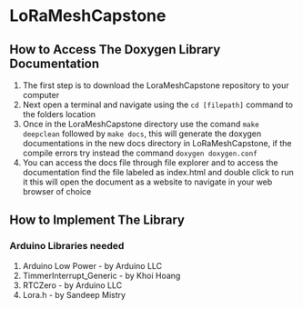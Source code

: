 # LoRaMeshCapstone

## How to Access The Doxygen Library Documentation

1. The first step is to download the LoraMeshCapstone repository to your computer
2. Next open a terminal and navigate using the `cd [filepath]` command to the folders location
3. Once in the LoraMeshCapstone directory use the comand `make deepclean` followed by `make docs`, this will generate the doxygen documentations in the new docs directory in LoRaMeshCapstone, if the compile errors try instead the command `doxygen doxygen.conf`
4. You can access the docs file through file explorer and to access the documentation find the file labeled as index.html and double click to run it
this will open the document as a website to navigate in your web browser of choice


## How to Implement The Library

### Arduino Libraries needed

1. Arduino Low Power - by Arduino LLC
2. TimmerInterrupt_Generic - by Khoi Hoang
3. RTCZero - by Arduino LLC
4. Lora.h - by Sandeep Mistry